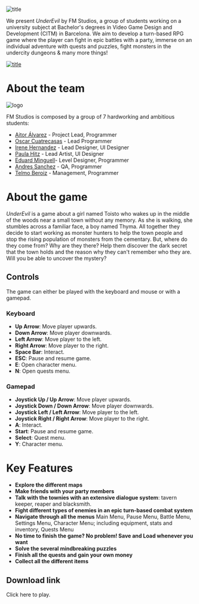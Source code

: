 ![title](https://cdn.discordapp.com/attachments/677906102758670338/852564724519927846/game_title.png)

We present *UnderEvil* by FM Studios, a group of students working on a university subject at Bachelor's degrees in Video Game Design and Development (CITM) in Barcelona. We aim to develop a turn-based RPG game where the player can fight in epic battles with a party, immerse on an individual adventure with quests and puzzles, fight monsters in the undercity dungeons & many more things!

[![title](https://cdn.discordapp.com/attachments/677906102758670338/852564724519927846/game_title.png)](https://www.youtube.com/watch?v=Jcrc76qN4ps)

# About the team
![logo](https://github.com/AitorAlvarez17/Project2-RPG/blob/master/Screenshots/fmstudios_logo.png)

FM Studios is composed by a group of 7 hardworking and ambitious students:

* [Aitor Álvarez](https://github.com/AitorAlvarez17) - Project Lead, Programmer
* [Oscar Cuatrecasas](https://github.com/OCA99) - Lead Programmer
* [Irene Hernandez](https://github.com/ihedud) - Lead Designer, UI Designer
* [Paula Hitz](https://github.com/paulahitz8) - Lead Artist, UI Designer
* [Eduard Minguell](https://github.com/Eduardiko)- Level Designer, Programmer
* [Andres Sanchez](https://github.com/andreusama) - QA, Programmer
* [Telmo Beroiz](https://github.com/Telmiyo) - Management, Programmer

# About the game
*UnderEvil* is a game about a girl named Toisto who wakes up in the middle of the woods near a small town without any memory. As she is walking, she stumbles across a familiar face, a boy named Thyma. All together they decide to start working as monster hunters to help the town people and stop the rising population of monsters from the cementary. But, where do they come from? Why are they there? 
Help them discover the dark secret that the town holds and the reason why they can't remember who they are. Will you be able to uncover the mystery?

## Controls
The game can either be played with the keyboard and mouse or with a gamepad.
### Keyboard
- **Up Arrow**: Move player upwards.
- **Down Arrow**: Move player downwards.
- **Left Arrow**: Move player to the left.
- **Right Arrow**: Move player to the right.
- **Space Bar**: Interact.
- **ESC**: Pause and resume game.
- **E**: Open character menu.
- **N**: Open quests menu.

### Gamepad
- **Joystick Up / Up Arrow**: Move player upwards.
- **Joystick Down / Down Arrow**: Move player downwards.
- **Joystick Left / Left Arrow**: Move player to the left.
- **Joystick Right / Right Arrow**: Move player to the right.
- **A**: Interact.
- **Start**: Pause and resume game.
- **Select**: Quest menu.
- **Y**: Character menu.

# Key Features
- **Explore the different maps**
- **Make friends with your party members**
- **Talk with the townies with an extensive dialogue system**: tavern keeper, reaper and blacksmith.
- **Fight different types of enemies in an epic turn-based combat system**
- **Navigate through all the menus** Main Menu, Pause Menu, Battle Menu, Settings Menu, Character Menu; including equipment, stats and inventory, Quests Menu
- **No time to finish the game? No problem! Save and Load whenever you want**
- **Solve the several mindbreaking puzzles**
- **Finish all the quests and gain your own money**
- **Collect all the different items**

## Download link
Click here to play.
